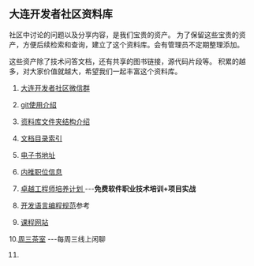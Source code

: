 ## 大连开发者社区资料库

社区中讨论的问题以及分享内容，是我们宝贵的资产。
为了保留这些宝贵的资产，方便后续检索和查询，建立了这个资料库。会有管理员不定期整理添加。

这些资产除了技术问答文档，还有共享的图书链接，源代码片段等。 
积累的越多，对大家价值就越大，希望我们一起丰富这个资料库。


1. [大连开发者社区微信群](https://github.com/itdl/lib/blob/master/doc/wechat_intro.md)

2. [git使用介绍](https://github.com/itdl/lib/blob/master/doc/git.md)

3. [资料库文件夹结构介绍](https://github.com/itdl/lib/blob/master/doc/git_str.md)

4. [文档目录索引](https://github.com/itdl/lib/blob/master/doc/doc_idx.md)

5. [电子书地址](https://github.com/itdl/lib/blob/master/doc/ebook.md)

6. [内推职位信息](https://github.com/itdl/lib/blob/master/doc/jobs.md)

7. [卓越工程师培养计划 ](https://github.com/itdl/lib/blob/master/doc/free_class.md)         ---**免费软件职业技术培训+项目实战** 

8. [开发语言编程规范](https://github.com/itdl/lib/blob/master/doc/style_guide.md)参考 

9. [课程网站](https://github.com/itdl/lib/blob/master/doc/course_link.md)

10.[周三茶室](https://github.com/itdl/lib/blob/master/doc/Wed_tea.md)    ---每周三线上闲聊

11. 